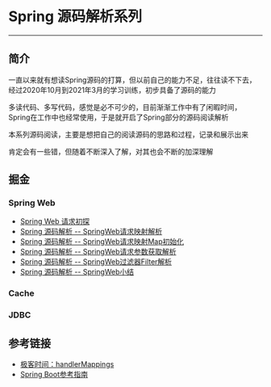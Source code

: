 # Spring 源码解析系列
***
## 简介
一直以来就有想读Spring源码的打算，但以前自己的能力不足，往往读不下去，经过2020年10月到2021年3月的学习训练，初步具备了源码的能力

多读代码、多写代码，感觉是必不可少的，目前渐渐工作中有了闲暇时间，Spring在工作中也经常使用，于是就开启了Spring部分的源码阅读解析

本系列源码阅读，主要是想把自己的阅读源码的思路和过程，记录和展示出来

肯定会有一些错，但随着不断深入了解，对其也会不断的加深理解

## 掘金
### Spring Web
- [Spring Web 请求初探](https://juejin.cn/post/6980529362969821192/)
- [Spring 源码解析 -- SpringWeb请求映射解析](https://juejin.cn/post/6980874051669458952)
- [Spring 源码解析 -- SpringWeb请求映射Map初始化](https://juejin.cn/post/6983145254689964062)
- [Spring 源码解析 -- SpringWeb请求参数获取解析](https://juejin.cn/post/6986072337745444901/)
- [Spring 源码解析 -- SpringWeb过滤器Filter解析](https://juejin.cn/post/6991320717459456008)
- [Spring 源码解析 -- SpringWeb小结](https://juejin.cn/post/6997756881951260686)

### Cache

### JDBC

## 参考链接
- [极客时间：handlerMappings](https://time.geekbang.org/column/intro/408)
- [Spring Boot参考指南](https://www.springcloud.cc/spring-boot.html)